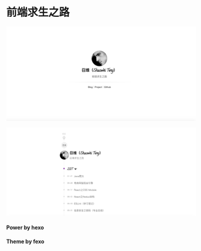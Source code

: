 # 前端求生之路

![图片](./images/dearsw1.png)

![图片](./images/dearsw2.png)

#### Power by hexo

#### Theme by fexo